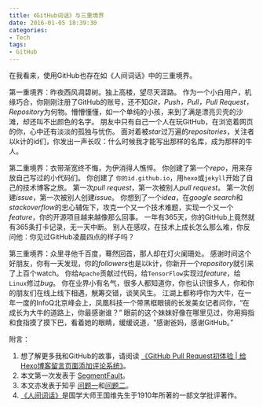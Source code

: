 ```yaml
---
title: 《GitHub词话》与三重境界
date: 2016-01-05 18:39:30
categories:
- Tech
tags:
- GitHub
---
```


在我看来，使用GitHub也存在如《人间词话》中的三重境界。

第一重境界：昨夜西风凋碧树。独上高楼，望尽天涯路。
作为一个小白用户，机缘巧合，你刚刚注册了GitHub的账号，还不知*Git，Push，Pull，Pull Request，Repository*为何物。懵懵懂懂，如一个单纯的小孩，来到了满是漂亮贝壳的沙滩，却还叫不出颜色的名字。
朋友中只有自己一个人在玩GitHub，在浏览着网页的你，心中还有淡淡的孤独与忧伤。
面对着被*star*过万遍的*repositories*，关注者以k计的id们，你发出一声长叹：什么时候我才能写出那样的名库，成为那样的牛人。

第二重境界：衣带渐宽终不悔，为伊消得人憔悴。
你创建了第一个*repo*，用来存放自己写过的小代码们。
你创建了 `你的id.github.io`，用`hexo`或`jekyll`开始了自己的技术博客之旅。
第一次*pull request*，第一次被别人*pull request*。
第一次创建*issue*，第一次被别人创建*issue*。
你想到了一个*idea*，在*google search*和*stackoverflow*的忠心辅佐下，攻克一个又一个技术难题，实现一个又一个*feature*，你的开源项目越来越像那么回事。
一年有365天，你的GitHub上竟然就有365条打卡记录，无一天中断。
别人在感叹，在技术上成长怎么那么难，你反问他：你见过GitHub凌晨四点的样子吗？

第三重境界：众里寻他千百度，蓦然回首，那人却在灯火阑珊处。
感谢时间这个好朋友，你有一天发现，你的*followers*也是以k计，你新开一个*repository*就引来了上百个watch。
你给`Apache`贡献过代码，给`TensorFlow`实现过*feature*，给`Linux`修过*bug*。
你在业界小有名气，很多人都知道你，你也认识很多人，你和你的朋友们在线上线下相遇，觥筹交错，谈笑风生。
江湖上都称呼你为大牛，在一年一度的InfoQ北京峰会上，凤凰科技一个带黑框眼镜的长发美女记者问你，“在成长为大牛的道路上，你最感谢谁？” 眼前的这个妹妹好像在哪里见过，你用拇指和食指摸了摸下巴，看着她的眼睛，缓缓说道，“感谢爸妈，感谢GitHub。”

附言：
1. 想了解更多我和GitHub的故事，请阅读 [《GitHub Pull Request初体验 | 给Hexo博客留言页面添加评论系统》](http://handsdirty.github.io/2015/12/30/my-first-pull-request/)。
2. 本文第一次发表于 [SegmentFault](http://segmentfault.com/q/1010000004240527/a-1020000004255675)。
3. 本文亦发表于知乎 [问题一](https://www.zhihu.com/question/28976652/answer/80189926)和[问题二](https://www.zhihu.com/question/20070065/answer/80189595)。
4. [《人间词话》](https://zh.wikipedia.org/wiki/%E4%BA%BA%E9%97%B4%E8%AF%8D%E8%AF%9D)是国学大师王国维先生于1910年所著的一部文学批评著作。
